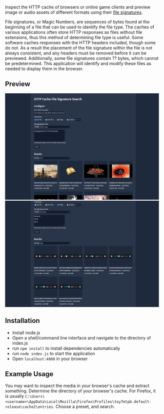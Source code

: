 Inspect the HTTP cache of browsers or online game clients and preview image or audio assets of different formats using their [file signatures](https://en.wikipedia.org/wiki/List_of_file_signatures).

File signatures, or Magic Numbers, are sequences of bytes found at the beginning of a file that can be used to identify the file type. The caches of various applications often store HTTP responses as files without file extensions, thus this method of determining file type is useful. Some software caches responses with the HTTP headers included, though some do not. As a result the placement of the file signature within the file is not always consistent, and any headers must be removed before it can be previewed. Additionally, some file signatures contain ?? bytes, which cannot be predetermined. This application will identify and modify these files as needed to display them in the browser.

## Preview
![preview](screenshot1.png)
![preview](screenshot2.png)

## Installation
- Install node.js
- Open a shell/command line interface and navigate to the directory of index.js
- run ```npm install``` to install dependencies automatically
- run ```node index.js``` to start the application
- Open ```localhost:4000``` in your browser

## Example Usage
You may want to inspect the media in your browser's cache and extract something. Determine the directory of your browser's cache. For Firefox, it is usually ```C:\Users\<username>\AppData\Local\Mozilla\Firefox\Profiles\toy7mtpb.default-release\cache2\entries```. Choose a preset, and search.
